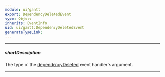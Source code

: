 ```yaml
---
module: ui/gantt
export: DependencyDeletedEvent
type: Object
inherits: EventInfo
uid: ui/gantt:DependencyDeletedEvent
generateTypeLink: 
---
```

---
##### shortDescription
The type of the [dependencyDeleted]({basewidgetpath}/Events/#dependencyDeleted) event handler's argument.

---
<!-- Description goes here -->